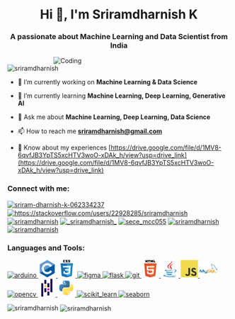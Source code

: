 <h1 align="center">Hi 👋, I'm Sriramdharnish K</h1>
<h3 align="center">A passionate about Machine Learning and Data Scientist from India</h3>
<img align="right" alt="Coding" width="400" src="https://gifdb.com/images/high/animated-man-computer-coding-nae6mec378lsg1i3.webp">

<p align="left"> <img src="https://komarev.com/ghpvc/?username=sriramdharnish&label=Profile%20views&color=0e75b6&style=flat" alt="sriramdharnish" /> </p>

- 🔭 I’m currently working on **Machine Learning & Data Science**

- 🌱 I’m currently learning **Machine Learning, Deep Learning, Generative AI**

- 💬 Ask me about **Machine Learning, Deep Learning, Data Science**

- 📫 How to reach me **sriramdharnish@gmail.com**

- 📄 Know about my experiences [https://drive.google.com/file/d/1MV8-6qvfJB3YpTS5xcHTV3woO-xDAk_h/view?usp=drive_link](https://drive.google.com/file/d/1MV8-6qvfJB3YpTS5xcHTV3woO-xDAk_h/view?usp=drive_link)

<h3 align="left">Connect with me:</h3>
<p align="left">
<a href="https://linkedin.com/in/sriram-dharnish-k-062334237" target="blank"><img align="center" src="https://raw.githubusercontent.com/rahuldkjain/github-profile-readme-generator/master/src/images/icons/Social/linked-in-alt.svg" alt="sriram-dharnish-k-062334237" height="30" width="40" /></a>
<a href="https://stackoverflow.com/users/https://stackoverflow.com/users/22928285/sriramdharnish" target="blank"><img align="center" src="https://raw.githubusercontent.com/rahuldkjain/github-profile-readme-generator/master/src/images/icons/Social/stack-overflow.svg" alt="https://stackoverflow.com/users/22928285/sriramdharnish" height="30" width="40" /></a>
<a href="https://kaggle.com/sriramdharnish" target="blank"><img align="center" src="https://raw.githubusercontent.com/rahuldkjain/github-profile-readme-generator/master/src/images/icons/Social/kaggle.svg" alt="sriramdharnish" height="30" width="40" /></a>
<a href="https://instagram.com/_sriramdharnish_" target="blank"><img align="center" src="https://raw.githubusercontent.com/rahuldkjain/github-profile-readme-generator/master/src/images/icons/Social/instagram.svg" alt="_sriramdharnish_" height="30" width="40" /></a>
<a href="https://www.codechef.com/users/sece_mcc055" target="blank"><img align="center" src="https://cdn.jsdelivr.net/npm/simple-icons@3.1.0/icons/codechef.svg" alt="sece_mcc055" height="30" width="40" /></a>
<a href="https://www.hackerrank.com/sriramdharnish" target="blank"><img align="center" src="https://raw.githubusercontent.com/rahuldkjain/github-profile-readme-generator/master/src/images/icons/Social/hackerrank.svg" alt="sriramdharnish" height="30" width="40" /></a>
<a href="https://www.leetcode.com/sriramdharnish" target="blank"><img align="center" src="https://raw.githubusercontent.com/rahuldkjain/github-profile-readme-generator/master/src/images/icons/Social/leet-code.svg" alt="sriramdharnish" height="30" width="40" /></a>
</p>

<h3 align="left">Languages and Tools:</h3>
<p align="left"> <a href="https://www.arduino.cc/" target="_blank" rel="noreferrer"> <img src="https://cdn.worldvectorlogo.com/logos/arduino-1.svg" alt="arduino" width="40" height="40"/> </a> <a href="https://www.cprogramming.com/" target="_blank" rel="noreferrer"> <img src="https://raw.githubusercontent.com/devicons/devicon/master/icons/c/c-original.svg" alt="c" width="40" height="40"/> </a> <a href="https://www.w3schools.com/css/" target="_blank" rel="noreferrer"> <img src="https://raw.githubusercontent.com/devicons/devicon/master/icons/css3/css3-original-wordmark.svg" alt="css3" width="40" height="40"/> </a> <a href="https://www.figma.com/" target="_blank" rel="noreferrer"> <img src="https://www.vectorlogo.zone/logos/figma/figma-icon.svg" alt="figma" width="40" height="40"/> </a> <a href="https://flask.palletsprojects.com/" target="_blank" rel="noreferrer"> <img src="https://www.vectorlogo.zone/logos/pocoo_flask/pocoo_flask-icon.svg" alt="flask" width="40" height="40"/> </a> <a href="https://git-scm.com/" target="_blank" rel="noreferrer"> <img src="https://www.vectorlogo.zone/logos/git-scm/git-scm-icon.svg" alt="git" width="40" height="40"/> </a> <a href="https://www.w3.org/html/" target="_blank" rel="noreferrer"> <img src="https://raw.githubusercontent.com/devicons/devicon/master/icons/html5/html5-original-wordmark.svg" alt="html5" width="40" height="40"/> </a> <a href="https://www.java.com" target="_blank" rel="noreferrer"> <img src="https://raw.githubusercontent.com/devicons/devicon/master/icons/java/java-original.svg" alt="java" width="40" height="40"/> </a> <a href="https://developer.mozilla.org/en-US/docs/Web/JavaScript" target="_blank" rel="noreferrer"> <img src="https://raw.githubusercontent.com/devicons/devicon/master/icons/javascript/javascript-original.svg" alt="javascript" width="40" height="40"/> </a> <a href="https://www.mysql.com/" target="_blank" rel="noreferrer"> <img src="https://raw.githubusercontent.com/devicons/devicon/master/icons/mysql/mysql-original-wordmark.svg" alt="mysql" width="40" height="40"/> </a> <a href="https://opencv.org/" target="_blank" rel="noreferrer"> <img src="https://www.vectorlogo.zone/logos/opencv/opencv-icon.svg" alt="opencv" width="40" height="40"/> </a> <a href="https://pandas.pydata.org/" target="_blank" rel="noreferrer"> <img src="https://raw.githubusercontent.com/devicons/devicon/2ae2a900d2f041da66e950e4d48052658d850630/icons/pandas/pandas-original.svg" alt="pandas" width="40" height="40"/> </a> <a href="https://www.python.org" target="_blank" rel="noreferrer"> <img src="https://raw.githubusercontent.com/devicons/devicon/master/icons/python/python-original.svg" alt="python" width="40" height="40"/> </a> <a href="https://scikit-learn.org/" target="_blank" rel="noreferrer"> <img src="https://upload.wikimedia.org/wikipedia/commons/0/05/Scikit_learn_logo_small.svg" alt="scikit_learn" width="40" height="40"/> </a> <a href="https://seaborn.pydata.org/" target="_blank" rel="noreferrer"> <img src="https://seaborn.pydata.org/_images/logo-mark-lightbg.svg" alt="seaborn" width="40" height="40"/> </a> </p>

<p><img align="left" src="https://github-readme-stats.vercel.app/api/top-langs?username=sriramdharnish&show_icons=true&locale=en&layout=compact" alt="sriramdharnish" /></p>

<p>&nbsp;<img align="center" src="https://github-readme-stats.vercel.app/api?username=sriramdharnish&show_icons=true&locale=en" alt="sriramdharnish" /></p>
